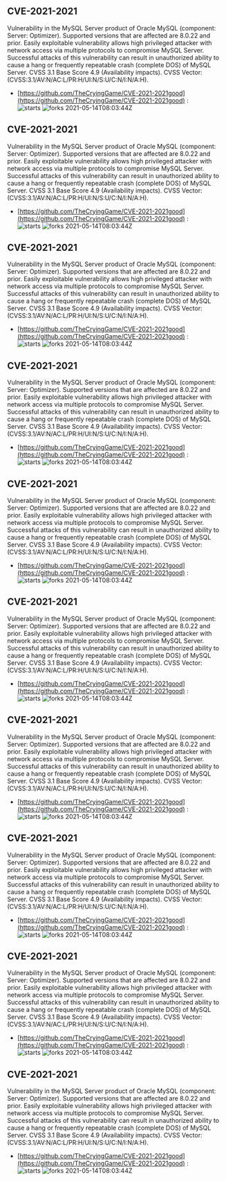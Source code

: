 ## CVE-2021-2021
 Vulnerability in the MySQL Server product of Oracle MySQL (component: Server: Optimizer). Supported versions that are affected are 8.0.22 and prior. Easily exploitable vulnerability allows high privileged attacker with network access via multiple protocols to compromise MySQL Server. Successful attacks of this vulnerability can result in unauthorized ability to cause a hang or frequently repeatable crash (complete DOS) of MySQL Server. CVSS 3.1 Base Score 4.9 (Availability impacts). CVSS Vector: (CVSS:3.1/AV:N/AC:L/PR:H/UI:N/S:U/C:N/I:N/A:H).

- [https://github.com/TheCryingGame/CVE-2021-2021good](https://github.com/TheCryingGame/CVE-2021-2021good) :  
![starts](https://img.shields.io/github/stars/TheCryingGame/CVE-2021-2021good.svg) 
![forks](https://img.shields.io/github/forks/TheCryingGame/CVE-2021-2021good.svg) 
2021-05-14T08:03:44Z

## CVE-2021-2021
 Vulnerability in the MySQL Server product of Oracle MySQL (component: Server: Optimizer). Supported versions that are affected are 8.0.22 and prior. Easily exploitable vulnerability allows high privileged attacker with network access via multiple protocols to compromise MySQL Server. Successful attacks of this vulnerability can result in unauthorized ability to cause a hang or frequently repeatable crash (complete DOS) of MySQL Server. CVSS 3.1 Base Score 4.9 (Availability impacts). CVSS Vector: (CVSS:3.1/AV:N/AC:L/PR:H/UI:N/S:U/C:N/I:N/A:H).

- [https://github.com/TheCryingGame/CVE-2021-2021good](https://github.com/TheCryingGame/CVE-2021-2021good) :  
![starts](https://img.shields.io/github/stars/TheCryingGame/CVE-2021-2021good.svg) 
![forks](https://img.shields.io/github/forks/TheCryingGame/CVE-2021-2021good.svg) 
2021-05-14T08:03:44Z

## CVE-2021-2021
 Vulnerability in the MySQL Server product of Oracle MySQL (component: Server: Optimizer). Supported versions that are affected are 8.0.22 and prior. Easily exploitable vulnerability allows high privileged attacker with network access via multiple protocols to compromise MySQL Server. Successful attacks of this vulnerability can result in unauthorized ability to cause a hang or frequently repeatable crash (complete DOS) of MySQL Server. CVSS 3.1 Base Score 4.9 (Availability impacts). CVSS Vector: (CVSS:3.1/AV:N/AC:L/PR:H/UI:N/S:U/C:N/I:N/A:H).

- [https://github.com/TheCryingGame/CVE-2021-2021good](https://github.com/TheCryingGame/CVE-2021-2021good) :  
![starts](https://img.shields.io/github/stars/TheCryingGame/CVE-2021-2021good.svg) 
![forks](https://img.shields.io/github/forks/TheCryingGame/CVE-2021-2021good.svg) 
2021-05-14T08:03:44Z

## CVE-2021-2021
 Vulnerability in the MySQL Server product of Oracle MySQL (component: Server: Optimizer). Supported versions that are affected are 8.0.22 and prior. Easily exploitable vulnerability allows high privileged attacker with network access via multiple protocols to compromise MySQL Server. Successful attacks of this vulnerability can result in unauthorized ability to cause a hang or frequently repeatable crash (complete DOS) of MySQL Server. CVSS 3.1 Base Score 4.9 (Availability impacts). CVSS Vector: (CVSS:3.1/AV:N/AC:L/PR:H/UI:N/S:U/C:N/I:N/A:H).

- [https://github.com/TheCryingGame/CVE-2021-2021good](https://github.com/TheCryingGame/CVE-2021-2021good) :  
![starts](https://img.shields.io/github/stars/TheCryingGame/CVE-2021-2021good.svg) 
![forks](https://img.shields.io/github/forks/TheCryingGame/CVE-2021-2021good.svg) 
2021-05-14T08:03:44Z

## CVE-2021-2021
 Vulnerability in the MySQL Server product of Oracle MySQL (component: Server: Optimizer). Supported versions that are affected are 8.0.22 and prior. Easily exploitable vulnerability allows high privileged attacker with network access via multiple protocols to compromise MySQL Server. Successful attacks of this vulnerability can result in unauthorized ability to cause a hang or frequently repeatable crash (complete DOS) of MySQL Server. CVSS 3.1 Base Score 4.9 (Availability impacts). CVSS Vector: (CVSS:3.1/AV:N/AC:L/PR:H/UI:N/S:U/C:N/I:N/A:H).

- [https://github.com/TheCryingGame/CVE-2021-2021good](https://github.com/TheCryingGame/CVE-2021-2021good) :  
![starts](https://img.shields.io/github/stars/TheCryingGame/CVE-2021-2021good.svg) 
![forks](https://img.shields.io/github/forks/TheCryingGame/CVE-2021-2021good.svg) 
2021-05-14T08:03:44Z

## CVE-2021-2021
 Vulnerability in the MySQL Server product of Oracle MySQL (component: Server: Optimizer). Supported versions that are affected are 8.0.22 and prior. Easily exploitable vulnerability allows high privileged attacker with network access via multiple protocols to compromise MySQL Server. Successful attacks of this vulnerability can result in unauthorized ability to cause a hang or frequently repeatable crash (complete DOS) of MySQL Server. CVSS 3.1 Base Score 4.9 (Availability impacts). CVSS Vector: (CVSS:3.1/AV:N/AC:L/PR:H/UI:N/S:U/C:N/I:N/A:H).

- [https://github.com/TheCryingGame/CVE-2021-2021good](https://github.com/TheCryingGame/CVE-2021-2021good) :  
![starts](https://img.shields.io/github/stars/TheCryingGame/CVE-2021-2021good.svg) 
![forks](https://img.shields.io/github/forks/TheCryingGame/CVE-2021-2021good.svg) 
2021-05-14T08:03:44Z

## CVE-2021-2021
 Vulnerability in the MySQL Server product of Oracle MySQL (component: Server: Optimizer). Supported versions that are affected are 8.0.22 and prior. Easily exploitable vulnerability allows high privileged attacker with network access via multiple protocols to compromise MySQL Server. Successful attacks of this vulnerability can result in unauthorized ability to cause a hang or frequently repeatable crash (complete DOS) of MySQL Server. CVSS 3.1 Base Score 4.9 (Availability impacts). CVSS Vector: (CVSS:3.1/AV:N/AC:L/PR:H/UI:N/S:U/C:N/I:N/A:H).

- [https://github.com/TheCryingGame/CVE-2021-2021good](https://github.com/TheCryingGame/CVE-2021-2021good) :  
![starts](https://img.shields.io/github/stars/TheCryingGame/CVE-2021-2021good.svg) 
![forks](https://img.shields.io/github/forks/TheCryingGame/CVE-2021-2021good.svg) 
2021-05-14T08:03:44Z

## CVE-2021-2021
 Vulnerability in the MySQL Server product of Oracle MySQL (component: Server: Optimizer). Supported versions that are affected are 8.0.22 and prior. Easily exploitable vulnerability allows high privileged attacker with network access via multiple protocols to compromise MySQL Server. Successful attacks of this vulnerability can result in unauthorized ability to cause a hang or frequently repeatable crash (complete DOS) of MySQL Server. CVSS 3.1 Base Score 4.9 (Availability impacts). CVSS Vector: (CVSS:3.1/AV:N/AC:L/PR:H/UI:N/S:U/C:N/I:N/A:H).

- [https://github.com/TheCryingGame/CVE-2021-2021good](https://github.com/TheCryingGame/CVE-2021-2021good) :  
![starts](https://img.shields.io/github/stars/TheCryingGame/CVE-2021-2021good.svg) 
![forks](https://img.shields.io/github/forks/TheCryingGame/CVE-2021-2021good.svg) 
2021-05-14T08:03:44Z

## CVE-2021-2021
 Vulnerability in the MySQL Server product of Oracle MySQL (component: Server: Optimizer). Supported versions that are affected are 8.0.22 and prior. Easily exploitable vulnerability allows high privileged attacker with network access via multiple protocols to compromise MySQL Server. Successful attacks of this vulnerability can result in unauthorized ability to cause a hang or frequently repeatable crash (complete DOS) of MySQL Server. CVSS 3.1 Base Score 4.9 (Availability impacts). CVSS Vector: (CVSS:3.1/AV:N/AC:L/PR:H/UI:N/S:U/C:N/I:N/A:H).

- [https://github.com/TheCryingGame/CVE-2021-2021good](https://github.com/TheCryingGame/CVE-2021-2021good) :  
![starts](https://img.shields.io/github/stars/TheCryingGame/CVE-2021-2021good.svg) 
![forks](https://img.shields.io/github/forks/TheCryingGame/CVE-2021-2021good.svg) 
2021-05-14T08:03:44Z

## CVE-2021-2021
 Vulnerability in the MySQL Server product of Oracle MySQL (component: Server: Optimizer). Supported versions that are affected are 8.0.22 and prior. Easily exploitable vulnerability allows high privileged attacker with network access via multiple protocols to compromise MySQL Server. Successful attacks of this vulnerability can result in unauthorized ability to cause a hang or frequently repeatable crash (complete DOS) of MySQL Server. CVSS 3.1 Base Score 4.9 (Availability impacts). CVSS Vector: (CVSS:3.1/AV:N/AC:L/PR:H/UI:N/S:U/C:N/I:N/A:H).

- [https://github.com/TheCryingGame/CVE-2021-2021good](https://github.com/TheCryingGame/CVE-2021-2021good) :  
![starts](https://img.shields.io/github/stars/TheCryingGame/CVE-2021-2021good.svg) 
![forks](https://img.shields.io/github/forks/TheCryingGame/CVE-2021-2021good.svg) 
2021-05-14T08:03:44Z

